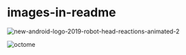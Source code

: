 # images-in-readme

![new-android-logo-2019-robot-head-reactions-animated-2](https://user-images.githubusercontent.com/44220596/104038510-37382680-51fb-11eb-94e8-4d7dcd22f33d.gif)

![octome](https://user-images.githubusercontent.com/44220596/104040288-76677700-51fd-11eb-94ee-13f7c8435d05.png)
